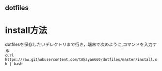 ## dotfiles

# install方法
dotfilesを保存したいデレクトリまで行き，端末で次のように,コマンドを入力する.<br>
`curl https://raw.githubusercontent.com/tAkayan660/dotfiles/master/install.sh | bash`

